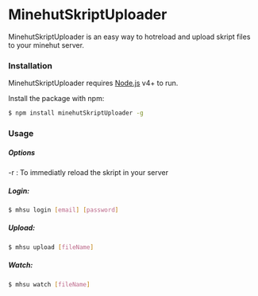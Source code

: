 # MinehutSkriptUploader

MinehutSkriptUploader is an easy way to hotreload and upload skript files to your minehut server.


### Installation

MinehutSkriptUploader requires [Node.js](https://nodejs.org/) v4+ to run.

Install the package with npm:

```sh
$ npm install minehutSkriptUploader -g
```

### Usage

##### Options
-r : To immediatly reload the skript in your server

##### Login:

```sh
$ mhsu login [email] [password]
```

##### Upload:
```sh
$ mhsu upload [fileName]
```

##### Watch:
```sh
$ mhsu watch [fileName]
```
